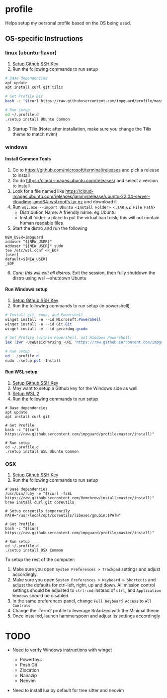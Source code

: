 # profile

Helps setup my personal profile based on the OS being used.

## OS-specific Instructions

### linux (ubuntu-flavor)

1. [Setup Github SSH Key](https://help.github.com/en/enterprise/2.15/user/articles/generating-a-new-ssh-key-and-adding-it-to-the-ssh-agent)
2. Run the following commands to run setup

```bash
# Base dependencies
apt update
apt install curl git tilix

# Get Profile Dir
bash -c "$(curl https://raw.githubusercontent.com/impguard/profile/master/install)"

# Run setup
cd ~/.profile.d
./setup install Ubuntu Common
```

3. Startup Tilix (Note: after installation, make sure you change the Tilix
   theme to match nvim)

### windows

#### Install Common Tools

1. Go to https://github.com/microsoft/terminal/releases and pick a release to install
2. Go do https://cloud-images.ubuntu.com/releases/ and select a version to install
3. Look for a file named like
   https://cloud-images.ubuntu.com/releases/jammy/release/ubuntu-22.04-server-cloudimg-amd64-wsl.rootfs.tar.gz
   and download it
4. Run `wsl.exe --import Ubuntu <Install Folder> <.TAR.GZ File Path>`
   - Distribution Name: A friendly name. eg Ubuntu
   - Install folder: a place to put the virtual hard disk, this will not contain human readable files
5. Start the distro and run the following

```
NEW_USER=impguard
adduser "${NEW_USER}"
adduser "${NEW_USER}" sudo
tee /etc/wsl.conf <<_EOF
[user]
default=${NEW_USER}
_EOF
```

6. _Care: this will exit all distros._ Exit the session, then fully shutdown the distro using wsl --shutdown Ubuntu

#### Run Windows setup

1. [Setup Github SSH Key](https://help.github.com/en/enterprise/2.15/user/articles/generating-a-new-ssh-key-and-adding-it-to-the-ssh-agent)
2. Run the following commands to run setup (in powershell)

```powershell
# Install git, sudo, and Powershell
winget install -e --id Microsoft.PowerShell
winget install -e --id Git.Git
winget install -e --id gerardog.gsudo

# Get Profile (within Powershell, not Windows Powershell)
iex (iwr -UseBasicParsing -URI 'https://raw.githubusercontent.com/impguard/profile/master/install.ps1')

# Run setup
cd ~./profile.d
sudo ./setup.ps1 -Install
```

#### Run WSL setup

1. [Setup Github SSH Key](https://help.github.com/en/enterprise/2.15/user/articles/generating-a-new-ssh-key-and-adding-it-to-the-ssh-agent)
2. May want to setup a Github key for the Windows side as well
3. [Setup WSL 2](https://docs.microsoft.com/en-us/windows/wsl/install-win10)
4. Run the following commands to run setup

```
# Base dependencies
apt update
apt install curl git

# Get Profile
bash -c "$(curl https://raw.githubusercontent.com/impguard/profile/master/install)"

# Run setup
cd ~/.profile.d
./setup install WSL Ubuntu Common
```

### OSX

1. [Setup Github SSH Key](https://help.github.com/en/enterprise/2.15/user/articles/generating-a-new-ssh-key-and-adding-it-to-the-ssh-agent)
2. Run the following commands to run setup

```
# Base dependencies
/usr/bin/ruby -e "$(curl -fsSL https://raw.githubusercontent.com/Homebrew/install/master/install)"
brew install curl git coreutils

# Setup coreutils temporarily
PATH="/usr/local/opt/coreutils/libexec/gnubin:$PATH"

# Get Profile
bash -c "$(curl https://raw.githubusercontent.com/impguard/profile/master/install)"

# Run setup
cd ~/.profile.d
./setup install OSX Common
```

To setup the rest of the computer:

1. Make sure you open `System Preferences > Trackpad` settings and adjust
   accordingly.
2. Make sure you open `System Preferences > Keyboard > Shortcuts` and adjust
   the defaults for ctrl-left, right, up and down. All mission control settings
   should be adjusted to `ctrl-cmd` instead of `ctrl`, and `Application Windows` should be disabled.
3. In the same preferences panel, change `Full Keyboard Access` to `All Controls`
4. Change the iTerm2 profile to leverage Solarized with the Minimal theme
5. Once installed, launch hammerspoon and adjust its settings accordingly

# TODO

- Need to verify Windows instructions with winget
    - Powertoys
    - Posh Git
    - Zlocation
    - Nanazip
    - Neovim

- Need to install lua by default for tree sitter and neovim
